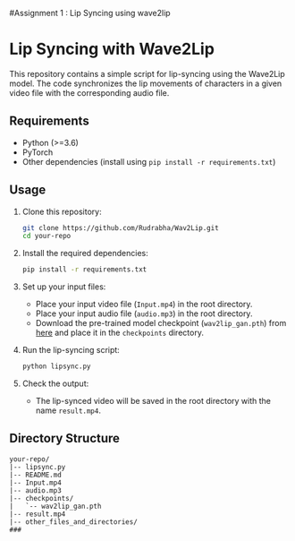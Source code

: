 #Assignment 1 : Lip Syncing using wave2lip
# Lip Syncing with Wave2Lip

This repository contains a simple script for lip-syncing using the Wave2Lip model. The code synchronizes the lip movements of characters in a given video file with the corresponding audio file.

## Requirements

- Python (>=3.6)
- PyTorch
- Other dependencies (install using `pip install -r requirements.txt`)

## Usage

1. Clone this repository:

    ```bash
    git clone https://github.com/Rudrabha/Wav2Lip.git
    cd your-repo
    ```

2. Install the required dependencies:

    ```bash
    pip install -r requirements.txt
    ```

3. Set up your input files:
   - Place your input video file (`Input.mp4`) in the root directory.
   - Place your input audio file (`audio.mp3`) in the root directory.
   - Download the pre-trained model checkpoint (`wav2lip_gan.pth`) from [here](https://github.com/Rudrabha/Wav2Lip) and place it in the `checkpoints` directory.

4. Run the lip-syncing script:

    ```bash
    python lipsync.py
    ```

5. Check the output:
   - The lip-synced video will be saved in the root directory with the name `result.mp4`.

## Directory Structure

```plaintext
your-repo/
|-- lipsync.py
|-- README.md
|-- Input.mp4
|-- audio.mp3
|-- checkpoints/
|   `-- wav2lip_gan.pth
|-- result.mp4
|-- other_files_and_directories/
###

